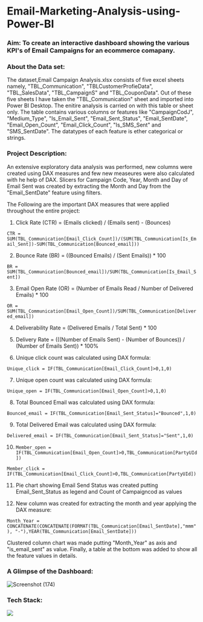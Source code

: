 # Email-Marketing-Analysis-using-Power-BI

### Aim: To create an interactive dashboard showing the various KPI's of Email Campaigns for an ecommerce comapany. 

### About the Data set: 
The dataset,Email Campaign Analysis.xlsx consists of five excel sheets namely, "TBL_Communication", "TBLCustomerProfieData", "TBL_SalesData", "TBL_CampaignS" and "TBL_CouponData". Out of these five sheets I have taken the "TBL_Communication" sheet and imported into Power BI Desktop. The enitire analysis is carried on with this table or sheet only. The table contains various columns or features like "CampaignCodJ", "Medium_Type", "Is_Email_Sent", "Email_Sent_Status", "Email_SentDate", "Email_Open_Count", "Email_Click_Count", "Is_SMS_Sent" and "SMS_SentDate". The datatypes of each feature is ether categorical or strings.

### Project Description: 
An extensive exploratory data analysis was performed, new columns were created using DAX measures and few new measeures were also calculated with he help of DAX.
Slicers for Campaign Code, Year, Month and Day of Email Sent was created by extracting the Month and Day from the "Email_SentDate" feature using filters.

The Following are the important DAX measures that were applied throughout the entire project:

1. Click Rate (CTR) = (Emails clicked) / (Emails sent) - (Bounces)

```CTR = SUM(TBL_Communication[Email_Click_Count])/(SUM(TBL_Communication[Is_Email_Sent])-SUM(TBL_Communication[Bounced_email]))```

2. Bounce Rate (BR) = ((Bounced Emails) / (Sent Emails)) *  100

```BR = SUM(TBL_Communication[Bounced_email])/SUM(TBL_Communication[Is_Email_Sent])```

3. Email Open Rate (OR) = (Number of Emails Read / Number of Delivered Emails) * 100

```OR = SUM(TBL_Communication[Email_Open_Count])/SUM(TBL_Communication[Delivered_email]) ```

4. Deliverability Rate = (Delivered Emails / Total Sent) * 100

5. Delivery Rate = (((Number of Emails Sent) - (Number of Bounces)) / (Number of Emails Sent)) * 100%

6. Unique click count was calculated using DAX formula: 

```Unique_click = IF(TBL_Communication[Email_Click_Count]>0,1,0)```

7. Unique open count was calculated using DAX formula:

```Unique_open = IF(TBL_Communication[Email_Open_Count]>0,1,0)```

8. Total Bounced Email was calculated using DAX formula: 

```Bounced_email = IF(TBL_Communication[Email_Sent_Status]="Bounced",1,0)```
 
9. Total Delivered Email was calculated using DAX formula: 

```Delivered_email = IF(TBL_Communication[Email_Sent_Status]="Sent",1,0)```

10. ```Member_open = IF(TBL_Communication[Email_Open_Count]>0,TBL_Communication[PartyUId])```
   
   ```Member_click = IF(TBL_Communication[Email_Click_Count]>0,TBL_Communication[PartyUId])```

11. Pie chart showing Email Send Status was created putting Email_Sent_Status as legend and Count of Campaigncod as values

12. New column was created for extracting the month and year applying the DAX measure: 

```Month_Year = CONCATENATE(CONCATENATE(FORMAT(TBL_Communication[Email_SentDate],"mmm"), "-"),YEAR(TBL_Communication[Email_SentDate]))```

Clustered column chart was made putting "Month_Year" as axis and "is_email_sent" as value.  Finally, a table at the bottom was added to show all the feature values in details.



### A Glimpse of the Dashboard:

![Screenshot (174)](https://user-images.githubusercontent.com/75041273/133941108-c6ee113b-7a78-4a98-8d63-fa8b32c65d5f.png)

### Tech Stack:

<img src="https://img.shields.io/badge/PowerBI-F2C811?style=for-the-badge&logo=Power%20BI&logoColor=black"/> 


